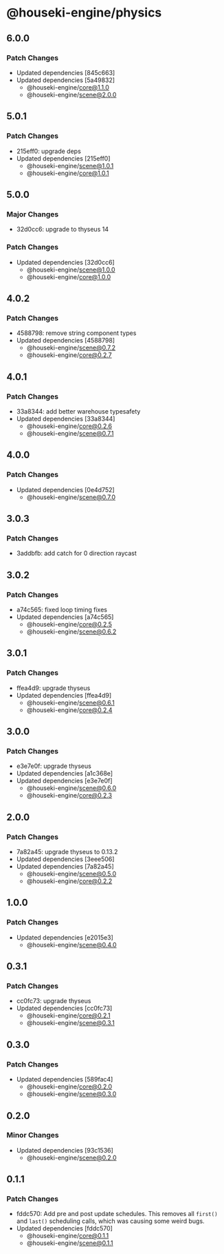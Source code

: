 # @houseki-engine/physics

## 6.0.0

### Patch Changes

- Updated dependencies [845c663]
- Updated dependencies [5a49832]
  - @houseki-engine/core@1.1.0
  - @houseki-engine/scene@2.0.0

## 5.0.1

### Patch Changes

- 215eff0: upgrade deps
- Updated dependencies [215eff0]
  - @houseki-engine/scene@1.0.1
  - @houseki-engine/core@1.0.1

## 5.0.0

### Major Changes

- 32d0cc6: upgrade to thyseus 14

### Patch Changes

- Updated dependencies [32d0cc6]
  - @houseki-engine/scene@1.0.0
  - @houseki-engine/core@1.0.0

## 4.0.2

### Patch Changes

- 4588798: remove string component types
- Updated dependencies [4588798]
  - @houseki-engine/scene@0.7.2
  - @houseki-engine/core@0.2.7

## 4.0.1

### Patch Changes

- 33a8344: add better warehouse typesafety
- Updated dependencies [33a8344]
  - @houseki-engine/core@0.2.6
  - @houseki-engine/scene@0.7.1

## 4.0.0

### Patch Changes

- Updated dependencies [0e4d752]
  - @houseki-engine/scene@0.7.0

## 3.0.3

### Patch Changes

- 3addbfb: add catch for 0 direction raycast

## 3.0.2

### Patch Changes

- a74c565: fixed loop timing fixes
- Updated dependencies [a74c565]
  - @houseki-engine/core@0.2.5
  - @houseki-engine/scene@0.6.2

## 3.0.1

### Patch Changes

- ffea4d9: upgrade thyseus
- Updated dependencies [ffea4d9]
  - @houseki-engine/scene@0.6.1
  - @houseki-engine/core@0.2.4

## 3.0.0

### Patch Changes

- e3e7e0f: upgrade thyseus
- Updated dependencies [a1c368e]
- Updated dependencies [e3e7e0f]
  - @houseki-engine/scene@0.6.0
  - @houseki-engine/core@0.2.3

## 2.0.0

### Patch Changes

- 7a82a45: upgrade thyseus to 0.13.2
- Updated dependencies [3eee506]
- Updated dependencies [7a82a45]
  - @houseki-engine/scene@0.5.0
  - @houseki-engine/core@0.2.2

## 1.0.0

### Patch Changes

- Updated dependencies [e2015e3]
  - @houseki-engine/scene@0.4.0

## 0.3.1

### Patch Changes

- cc0fc73: upgrade thyseus
- Updated dependencies [cc0fc73]
  - @houseki-engine/core@0.2.1
  - @houseki-engine/scene@0.3.1

## 0.3.0

### Patch Changes

- Updated dependencies [589fac4]
  - @houseki-engine/core@0.2.0
  - @houseki-engine/scene@0.3.0

## 0.2.0

### Minor Changes

- Updated dependencies [93c1536]
  - @houseki-engine/scene@0.2.0

## 0.1.1

### Patch Changes

- fddc570: Add pre and post update schedules. This removes all `first()` and `last()` scheduling calls, which was causing some weird bugs.
- Updated dependencies [fddc570]
  - @houseki-engine/core@0.1.1
  - @houseki-engine/scene@0.1.1
